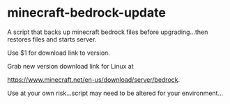 # minecraft-bedrock-update
A script that backs up minecraft bedrock files before upgrading...then restores files and starts server. 

Use $1 for download link to version. 

Grab new version download link for Linux at 

https://www.minecraft.net/en-us/download/server/bedrock. 

Use at your own risk...script may need to be altered for your environment...
